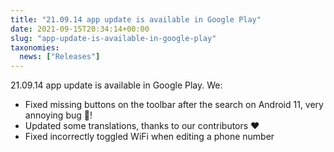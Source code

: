 ```yaml
---
title: "21.09.14 app update is available in Google Play"
date: 2021-09-15T20:34:14+00:00
slug: "app-update-is-available-in-google-play"
taxonomies:
  news: ["Releases"]
---
```


21.09.14 app update is available in Google Play. We:
* Fixed missing buttons on the toolbar after the search on Android 11, very annoying bug 🐞!
* Updated some translations, thanks to our contributors ❤️
* Fixed incorrectly toggled WiFi when editing a phone number
